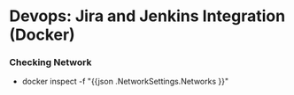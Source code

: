 # Devops: Jira and Jenkins Integration (Docker)

### Checking Network
- docker inspect <container> -f "{{json .NetworkSettings.Networks }}"
